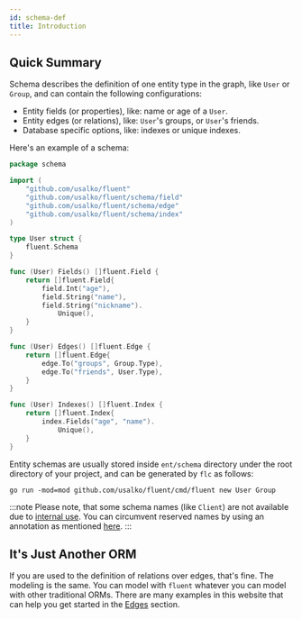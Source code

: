```yaml
---
id: schema-def
title: Introduction
---
```


## Quick Summary

Schema describes the definition of one entity type in the graph, like `User` or `Group`,
and can contain the following configurations:
- Entity fields (or properties), like: name or age of a `User`.
- Entity edges (or relations), like: `User`'s groups, or `User`'s friends.
- Database specific options, like: indexes or unique indexes.

Here's an example of a schema:

```go
package schema

import (
	"github.com/usalko/fluent"
	"github.com/usalko/fluent/schema/field"
	"github.com/usalko/fluent/schema/edge"
	"github.com/usalko/fluent/schema/index"
)

type User struct {
	fluent.Schema
}

func (User) Fields() []fluent.Field {
	return []fluent.Field{
		field.Int("age"),
		field.String("name"),
		field.String("nickname").
			Unique(),
	}
}

func (User) Edges() []fluent.Edge {
	return []fluent.Edge{
		edge.To("groups", Group.Type),
		edge.To("friends", User.Type),
	}
}

func (User) Indexes() []fluent.Index {
	return []fluent.Index{
		index.Fields("age", "name").
			Unique(),
	}
}
```

Entity schemas are usually stored inside `ent/schema` directory under
the root directory of your project, and can be generated by `flc` as follows:

```console
go run -mod=mod github.com/usalko/fluent/cmd/fluent new User Group
```

:::note 
Please note, that some schema names (like `Client`) are not available due to 
[internal use](https://pkg.go.dev/github.com/usalko/fluent/flc/gen#ValidSchemaName). You can circumvent reserved names by using an 
annotation as mentioned [here](schema-annotations.md#custom-table-name).
:::

## It's Just Another ORM

If you are used to the definition of relations over edges, that's fine.
The modeling is the same. You can model with `fluent` whatever you can model
with other traditional ORMs.
There are many examples in this website that can help you get started
in the [Edges](schema-edges.mdx) section.
